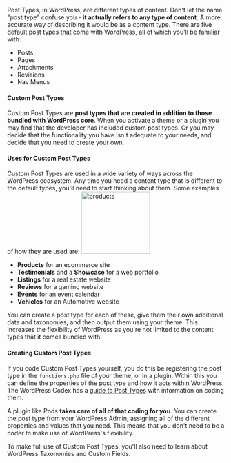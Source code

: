 Post Types, in WordPress, are different types of content. Don't let the name "post type" confuse you - <strong>it actually refers to any type of content</strong>. A more accurate way of describing it would be as a content type. There are five default post types that come with WordPress, all of which you'll be familiar with:
<ul>
	<li>Posts</li>
	<li>Pages</li>
	<li>Attachments</li>
	<li>Revisions</li>
	<li>Nav Menus</li>
</ul>
<h4>Custom Post Types</h4>
Custom Post Types are <strong>post types that are created in addition to those bundled with WordPress core</strong>. When you activate a theme or a plugin you may find that the developer has included custom post types. Or you may decide that the functionality you have isn't adequate to your needs, and decide that you need to create your own.
<h4>Uses for Custom Post Types</h4>
Custom Post Types are used in a wide variety of ways across the WordPress ecosystem. Any time you need a content type that is different to the default types, you'll need to start thinking about them. Some examples of how they are used are:
<img class="alignleft size-full wp-image-73" src="http://pods.io/files/2013/02/products1.jpg" alt="products" width="159" height="144" />
<ul>
	<li><strong>Products</strong> for an ecommerce site</li>
	<li><strong>Testimonials</strong> and a <strong>Showcase</strong> for a web portfolio</li>
	<li><strong>Listings</strong> for a real estate website</li>
	<li><strong>Reviews</strong> for a gaming website</li>
	<li><strong>Events</strong> for an event calendar</li>
	<li><strong>Vehicles</strong> for an Automotive website</li>
</ul>
You can create a post type for each of these, give them their own additional data and taxonomies, and then output them using your theme. This increases the flexibility of WordPress as you're not limited to the content types that it comes bundled with.
<h4>Creating Custom Post Types</h4>
If you code Custom Post Types yourself, you do this be registering the post type in the <code>functions.php</code> file of your theme, or in a plugin. Within this you can define the properties of the post type and how it acts within WordPress. The WordPress Codex has a <a href="http://codex.wordpress.org/Post_Types">guide to Post Types</a> with information on coding them.

A plugin like Pods <strong>takes care of all of that coding for you</strong>. You can create the post type from your WordPress Admin, assigning all of the different properties and values that you need. This means that you don't need to be a coder to make use of WordPress's flexibility.

To make full use of Custom Post Types, you'll also need to learn about WordPress Taxonomies and Custom Fields.
